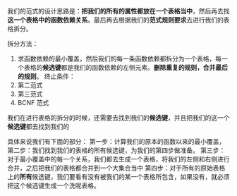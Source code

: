 我们的范式的设计思路是：**把我们的所有的属性都放在一个表格当中**，然后再去找**这一个表格中的函数依赖关系**。最后再去根据我们的**范式规则要求**去进行我们的表格拆分。

拆分方法：
1. 求函数依赖的最小覆盖，然后我们的每一条函数依赖都拆分为一个表格，每一个表格的**候选键**都是我们的函数依赖的左侧元素。**删除重复的规则，合并最后的规则**。
终止条件：
1. 第二范式
2. 第三范式
3. BCNF 范式


我们在进行表格的拆分的时候，还需要去找到我们的**候选键**，并且把我们的这一个**候选键**都去找到我们的


具体来说我们有下面的部分：
第一步：计算我们的原本的函数以来的最小覆盖，
第二步：我们找到我们的表格的所有候选键，为我们的第四步做准备。
第三步：对于最小覆盖中的每一个关系，我们都去生成一个表格，将我们的左侧和右侧进行合并，之后把我们的表格都合并到一个大集合当中
第四步：对于所有的原始表格上的**所有**候选键，我们要看有没有被我们的某一个表格所包含，如果没有，就必须把这个候选键生成一个洗呢表格。
